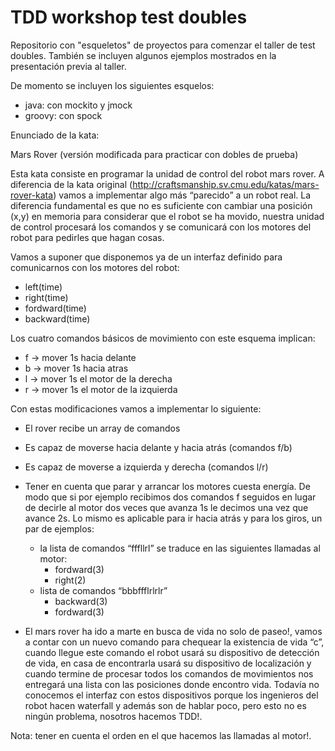 TDD workshop test doubles
=========================

Repositorio con "esqueletos" de proyectos para comenzar el taller de test doubles. 
También se incluyen algunos ejemplos mostrados en la presentación previa al taller.

De momento se incluyen los siguientes esquelos:

 - java: con mockito y jmock
 - groovy: con spock
 
Enunciado de la kata:

Mars Rover (versión modificada para practicar con dobles de prueba)

Esta kata consiste en programar la unidad de control del robot mars rover. A diferencia de la kata original (http://craftsmanship.sv.cmu.edu/katas/mars-rover-kata) vamos a implementar algo más “parecido” a un robot real. La diferencia fundamental es que no es suficiente con cambiar una posición (x,y) en memoria para considerar que el robot se ha movido, nuestra unidad de control procesará los comandos y se comunicará con los motores del robot para pedirles que hagan cosas.

Vamos a suponer que disponemos ya de un interfaz definido para comunicarnos con los motores del robot:

- left(time)
- right(time)
- fordward(time)
- backward(time)

Los cuatro comandos básicos de movimiento con este esquema implican:

- f -> mover 1s hacia delante
- b -> mover 1s hacia atras
- l -> mover 1s el motor de la derecha
- r -> mover 1s el motor de la izquierda

Con estas modificaciones vamos a implementar lo siguiente:

- El rover recibe un array de comandos
- Es capaz de moverse hacia delante y hacia atrás (comandos f/b)
- Es capaz de moverse a izquierda y derecha (comandos l/r)
- Tener en cuenta que parar y arrancar los motores cuesta energía. De modo que si por ejemplo recibimos dos comandos f seguidos en lugar de decirle al motor dos veces que avanza 1s le decimos una vez que avance 2s. Lo mismo es aplicable para ir hacia atrás y para los giros, un par de ejemplos: 
	
	- la lista de comandos “fffllrl” se traduce en las siguientes llamadas al motor:
		- fordward(3)
		- right(2) 
	- lista de comandos “bbbffflrlrlr”
		- backward(3)
		- fordward(3)

- El mars rover ha ido a marte en busca de vida no solo de paseo!, vamos a contar con un nuevo comando para chequear la existencia de vida “c”, cuando llegue este comando el robot usará su dispositivo de detección de vida, en casa de encontrarla usará su dispositivo de localización y cuando termine de procesar todos los comandos de movimientos nos entregará una lista con las posiciones donde encontro vida. Todavía no conocemos el interfaz con estos dispositivos porque los ingenieros del robot hacen waterfall y además son de hablar poco, pero esto no es ningún problema, nosotros hacemos TDD!.

Nota: tener en cuenta el orden en el que hacemos las llamadas al motor!.

